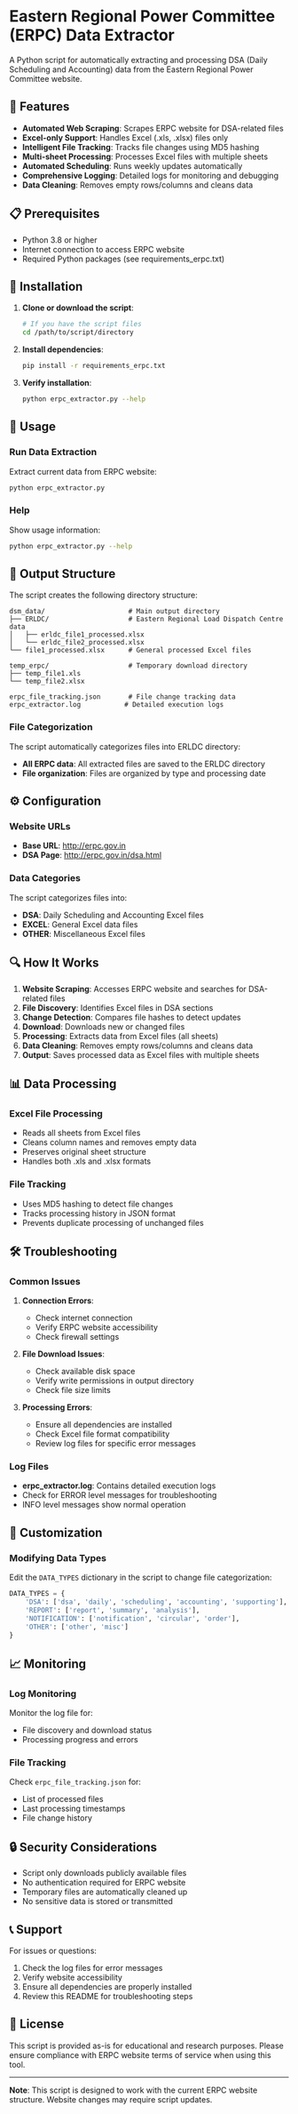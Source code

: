 # Eastern Regional Power Committee (ERPC) Data Extractor
A Python script for automatically extracting and processing DSA (Daily Scheduling and Accounting) data from the Eastern Regional Power Committee website.
## 🎯 Features
- **Automated Web Scraping**: Scrapes ERPC website for DSA-related files
- **Excel-only Support**: Handles Excel (.xls, .xlsx) files only
- **Intelligent File Tracking**: Tracks file changes using MD5 hashing
- **Multi-sheet Processing**: Processes Excel files with multiple sheets
- **Automated Scheduling**: Runs weekly updates automatically
- **Comprehensive Logging**: Detailed logs for monitoring and debugging
- **Data Cleaning**: Removes empty rows/columns and cleans data
## 📋 Prerequisites
- Python 3.8 or higher
- Internet connection to access ERPC website
- Required Python packages (see requirements_erpc.txt)
## 🚀 Installation
1. **Clone or download the script**:
   ```bash
   # If you have the script files
   cd /path/to/script/directory
   ```
2. **Install dependencies**:
   ```bash
   pip install -r requirements_erpc.txt
   ```
3. **Verify installation**:
   ```bash
   python erpc_extractor.py --help
   ```

## 📖 Usage

### Run Data Extraction
Extract current data from ERPC website:
```bash
python erpc_extractor.py
```

### Help
Show usage information:
```bash
python erpc_extractor.py --help
```

## 📁 Output Structure

The script creates the following directory structure:

```
dsm_data/                     # Main output directory
├── ERLDC/                    # Eastern Regional Load Dispatch Centre data
│   ├── erldc_file1_processed.xlsx
│   └── erldc_file2_processed.xlsx
└── file1_processed.xlsx      # General processed Excel files

temp_erpc/                    # Temporary download directory
├── temp_file1.xls
└── temp_file2.xlsx

erpc_file_tracking.json       # File change tracking data
erpc_extractor.log           # Detailed execution logs
```

### File Categorization
The script automatically categorizes files into ERLDC directory:
- **All ERPC data**: All extracted files are saved to the ERLDC directory
- **File organization**: Files are organized by type and processing date

## ⚙️ Configuration

### Website URLs
- **Base URL**: http://erpc.gov.in
- **DSA Page**: http://erpc.gov.in/dsa.html

### Data Categories
The script categorizes files into:
- **DSA**: Daily Scheduling and Accounting Excel files
- **EXCEL**: General Excel data files
- **OTHER**: Miscellaneous Excel files



## 🔍 How It Works

1. **Website Scraping**: Accesses ERPC website and searches for DSA-related files
2. **File Discovery**: Identifies Excel files in DSA sections
3. **Change Detection**: Compares file hashes to detect updates
4. **Download**: Downloads new or changed files
5. **Processing**: Extracts data from Excel files (all sheets)
6. **Data Cleaning**: Removes empty rows/columns and cleans data
7. **Output**: Saves processed data as Excel files with multiple sheets

## 📊 Data Processing

### Excel File Processing
- Reads all sheets from Excel files
- Cleans column names and removes empty data
- Preserves original sheet structure
- Handles both .xls and .xlsx formats

### File Tracking
- Uses MD5 hashing to detect file changes
- Tracks processing history in JSON format
- Prevents duplicate processing of unchanged files

## 🛠️ Troubleshooting

### Common Issues

1. **Connection Errors**:
   - Check internet connection
   - Verify ERPC website accessibility
   - Check firewall settings

2. **File Download Issues**:
   - Check available disk space
   - Verify write permissions in output directory
   - Check file size limits

3. **Processing Errors**:
   - Ensure all dependencies are installed
   - Check Excel file format compatibility
   - Review log files for specific error messages

### Log Files
- **erpc_extractor.log**: Contains detailed execution logs
- Check for ERROR level messages for troubleshooting
- INFO level messages show normal operation

## 🔧 Customization

### Modifying Data Types
Edit the `DATA_TYPES` dictionary in the script to change file categorization:

```python
DATA_TYPES = {
    'DSA': ['dsa', 'daily', 'scheduling', 'accounting', 'supporting'],
    'REPORT': ['report', 'summary', 'analysis'],
    'NOTIFICATION': ['notification', 'circular', 'order'],
    'OTHER': ['other', 'misc']
}
```



## 📈 Monitoring

### Log Monitoring
Monitor the log file for:
- File discovery and download status
- Processing progress and errors

### File Tracking
Check `erpc_file_tracking.json` for:
- List of processed files
- Last processing timestamps
- File change history

## 🔒 Security Considerations

- Script only downloads publicly available files
- No authentication required for ERPC website
- Temporary files are automatically cleaned up
- No sensitive data is stored or transmitted

## 📞 Support

For issues or questions:
1. Check the log files for error messages
2. Verify website accessibility
3. Ensure all dependencies are properly installed
4. Review this README for troubleshooting steps

## 📄 License

This script is provided as-is for educational and research purposes. Please ensure compliance with ERPC website terms of service when using this tool.

---

**Note**: This script is designed to work with the current ERPC website structure. Website changes may require script updates.
